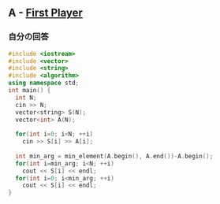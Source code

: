 ## A - [First Player](https://atcoder.jp/contests/abc304/tasks/abc304_a)

### 自分の回答
```C++
#include <iostream>
#include <vector>
#include <string>
#include <algorithm>
using namespace std;
int main() {
  int N;
  cin >> N;
  vector<string> S(N);
  vector<int> A(N);
  
  for(int i=0; i<N; ++i)
    cin >> S[i] >> A[i];
  
  int min_arg = min_element(A.begin(), A.end())-A.begin();
  for(int i=min_arg; i<N; ++i)
    cout << S[i] << endl;
  for(int i=0; i<min_arg; ++i)
    cout << S[i] << endl;
}
```